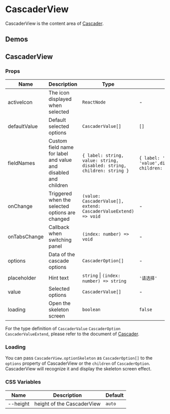 # CascaderView

CascaderView is the content area of [Cascader](/components/cascader).

## Demos

<code src="./demos/demo1.tsx"></code>

## CascaderView

### Props

| Name | Description | Type | Default |
| --- | --- | --- | --- |
| activeIcon | The icon displayed when selected | `ReactNode` | - |
| defaultValue | Default selected options | `CascaderValue[]` | `[]` |
| fieldNames | Custom field name for label and value and disabled and children | `{ label: string, value: string, disabled: string, children: string }` | `{ label: 'label', value: 'value',disabled:'disabled', children: 'children' }` |
| onChange | Triggered when the selected options are changed | `(value: CascaderValue[], extend: CascaderValueExtend) => void` | - |
| onTabsChange | Callback when switching panel | `(index: number) => void` | - |
| options | Data of the cascade options | `CascaderOption[]` | - |
| placeholder | Hint text | `string` \| `(index: number) => string` | `'请选择'` |
| value | Selected options | `CascaderValue[]` | - |
| loading | Open the skeleton screen | `boolean` | `false` |

For the type definition of `CascaderValue` `CascaderOption` `CascaderValueExtend`, please refer to the document of [Cascader](/components/cascader#api).

### Loading <Experimental></Experimental>

You can pass `CascaderView.optionSkeleton` as `CascaderOption[]` to the `options` property of CascaderView or the `children` of `CascaderOption`. CascaderView will recognize it and display the skeleton screen effect.

### CSS Variables

| Name     | Description                | Default |
| -------- | -------------------------- | ------- |
| --height | height of the CascaderView | `auto`  |
